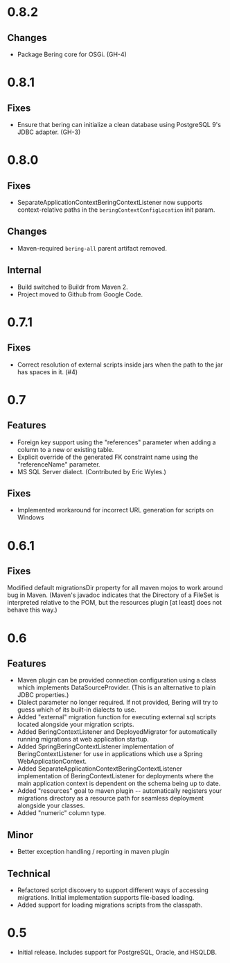 0.8.2
=====
Changes
-------
* Package Bering core for OSGi. (GH-4)

0.8.1
=====
Fixes
-----
* Ensure that bering can initialize a clean database using PostgreSQL
  9's JDBC adapter. (GH-3)

0.8.0
=====
Fixes
-----
* SeparateApplicationContextBeringContextListener now supports
  context-relative paths in the `beringContextConfigLocation` init
  param.

Changes
-------
* Maven-required `bering-all` parent artifact removed.

Internal
--------
* Build switched to Buildr from Maven 2.
* Project moved to Github from Google Code.

0.7.1
=====
Fixes
-----
* Correct resolution of external scripts inside jars when the path to the jar has spaces in it. (#4)

0.7
===
Features
--------
* Foreign key support using the "references" parameter when adding a column
  to a new or existing table.
* Explicit override of the generated FK constraint name using the
  "referenceName" parameter.
* MS SQL Server dialect.  (Contributed by Eric Wyles.)

Fixes
-----
* Implemented workaround for incorrect URL generation for scripts on Windows

0.6.1
=====
Fixes
-----
Modified default migrationsDir property for all maven mojos to work around
bug in Maven.  (Maven's javadoc indicates that the Directory of a FileSet
is interpreted relative to the POM, but the resources plugin [at least] does
not behave this way.)

0.6
===
Features
--------
* Maven plugin can be provided connection configuration using a class which
  implements DataSourceProvider.  (This is an alternative to plain JDBC 
  properties.)
* Dialect parameter no longer required.  If not provided, Bering will try to
  guess which of its built-in dialects to use.
* Added "external" migration function for executing external sql scripts
  located alongside your migration scripts.
* Added BeringContextListener and DeployedMigrator for automatically running
  migrations at web application startup.
* Added SpringBeringContextListener implementation of BeringContextListener
  for use in applications which use a Spring WebApplicationContext.
* Added SeparateApplicationContextBeringContextListener implementation of
  BeringContextListener for deployments where the main application context
  is dependent on the schema being up to date.
* Added "resources" goal to maven plugin -- automatically registers your
  migrations directory as a resource path for seamless deployment alongside
  your classes.
* Added "numeric" column type.

Minor
----
* Better exception handling / reporting in maven plugin

Technical
---------
* Refactored script discovery to support different ways of accessing
  migrations.  Initial implementation supports file-based loading.
* Added support for loading migrations scripts from the classpath.


0.5
===
* Initial release.  Includes support for PostgreSQL, Oracle, and HSQLDB.
